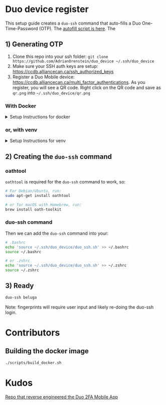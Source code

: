 # Duo device register

This setup guide creates a `duo-ssh` command that auto-fills a Duo One-Time-Password (OTP). The [autofill script is here](https://github.com/AdrianOrenstein/duo_device/blob/main/duo_ssh.sh). The 

## 1) Generating OTP

1. Clone this repo into your ssh folder: `git clone https://github.com/AdrianOrenstein/duo_device ~/.ssh/duo_device`
2. Make sure your SSH auth keys are setup: https://ccdb.alliancecan.ca/ssh_authorized_keys
3. Register a Duo Mobile device: https://ccdb.alliancecan.ca/multi_factor_authentications. As you register, you will see a QR code. Right click on the QR code and save as `qr.png` into `~/.ssh/duo_device/qr.png`

### With Docker

<details>
<summary>Setup Instructions for docker</summary>

```bash
docker run --rm -it -w /app --volume=$(pwd):/app/:rw adrianorenstein/duo_device_register:latest zbarimg qr.png | sed 's/QR-Code:duo:\/\/\(.*\)/\1/'
```

Replace `XXXXXXXXXX-YYYYYYYYYYYYYYYYYYYYYYYYYYYYYYYYYYY` below with the output of the command above.
```bash
docker run --rm -it -w /app --volume=$(pwd):/app/:rw adrianorenstein/duo_device_register:latest python duo_activate.py XXXXXXXXXX-YYYYYYYYYYYYYYYYYYYYYYYYYYYYYYYYYYY

# Make sure only your user can read the files in this directory. Stops other users from reading your hotp secret. 
chmod -R 600 ~/.ssh/duo_device
```
</details>

### or, with venv

<details>
<summary>Setup Instructions for venv</summary>

#### zbarimg
Need `zbarimg` to extract the hotp code.
```bash
# For Debian/Ubuntu, run:
apt-get install -y zbar-tools libzbar-dev

# or for macOS with Homebrew, run:
brew install zbar


zbarimg qr.png | sed 's/QR-Code:duo:\/\/\(.*\)/\1/'
```

#### duo_activate
Replace `XXXXXXXXXX-YYYYYYYYYYYYYYYYYYYYYYYYYYYYYYYYYYY` below with the output of the command above.

```bash
virtualenv -p python3.11 venv
./venv/bin/python3.11 -m pip install pyotp requests pycryptodome pyqrcode
./venv/bin/python3.11 duo_activate.py XXXXXXXXXX-YYYYYYYYYYYYYYYYYYYYYYYYYYYYYYYYYYY

# Make sure only your user can read the files in this directory. Stops other users from reading your hotp secret. 
chmod -R 600 ~/.ssh/duo_device
```

</details>

## 2) Creating the `duo-ssh` command

### oathtool
`oathtool` is required for the `duo-ssh` command to work, so:
```bash
# For Debian/Ubuntu, run:
sudo apt-get install oathtool

# or for macOS with Homebrew, run:
brew install oath-toolkit
```

### duo-ssh command
Then we can add the `duo-ssh` command into your:
```bash
# .bashrc
echo 'source ~/.ssh/duo_device/duo_ssh.sh' >> ~/.bashrc
source ~/.bashrc

# or .zshrc
echo 'source ~/.ssh/duo_device/duo_ssh.sh' >> ~/.zshrc
source ~/.zshrc
```


## 3) Ready

```bash
duo-ssh beluga
```

Note: fingerprints will require user input and likely re-doing the duo-ssh login. 

# Contributors

## Building the docker image

```bash
./scripts/build_docker.sh
```


# Kudos
[Repo that reverse engineered the Duo 2FA Mobile App](https://github.com/revalo/duo-bypass)
